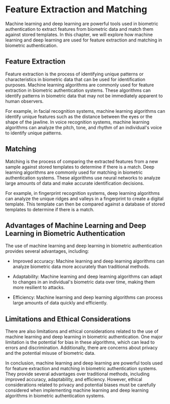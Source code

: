 Feature Extraction and Matching
========================================================================================================

Machine learning and deep learning are powerful tools used in biometric authentication to extract features from biometric data and match them against stored templates. In this chapter, we will explore how machine learning and deep learning are used for feature extraction and matching in biometric authentication.

Feature Extraction
------------------

Feature extraction is the process of identifying unique patterns or characteristics in biometric data that can be used for identification purposes. Machine learning algorithms are commonly used for feature extraction in biometric authentication systems. These algorithms can identify patterns in biometric data that may not be immediately apparent to human observers.

For example, in facial recognition systems, machine learning algorithms can identify unique features such as the distance between the eyes or the shape of the jawline. In voice recognition systems, machine learning algorithms can analyze the pitch, tone, and rhythm of an individual's voice to identify unique patterns.

Matching
--------

Matching is the process of comparing the extracted features from a new sample against stored templates to determine if there is a match. Deep learning algorithms are commonly used for matching in biometric authentication systems. These algorithms use neural networks to analyze large amounts of data and make accurate identification decisions.

For example, in fingerprint recognition systems, deep learning algorithms can analyze the unique ridges and valleys in a fingerprint to create a digital template. This template can then be compared against a database of stored templates to determine if there is a match.

Advantages of Machine Learning and Deep Learning in Biometric Authentication
----------------------------------------------------------------------------

The use of machine learning and deep learning in biometric authentication provides several advantages, including:

* Improved accuracy: Machine learning and deep learning algorithms can analyze biometric data more accurately than traditional methods.

* Adaptability: Machine learning and deep learning algorithms can adapt to changes in an individual's biometric data over time, making them more resilient to attacks.

* Efficiency: Machine learning and deep learning algorithms can process large amounts of data quickly and efficiently.

Limitations and Ethical Considerations
--------------------------------------

There are also limitations and ethical considerations related to the use of machine learning and deep learning in biometric authentication. One major limitation is the potential for bias in these algorithms, which can lead to errors and discrimination. Additionally, there are concerns about privacy and the potential misuse of biometric data.

In conclusion, machine learning and deep learning are powerful tools used for feature extraction and matching in biometric authentication systems. They provide several advantages over traditional methods, including improved accuracy, adaptability, and efficiency. However, ethical considerations related to privacy and potential biases must be carefully considered when implementing machine learning and deep learning algorithms in biometric authentication systems.
